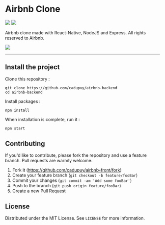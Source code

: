 # Airbnb Clone

![](https://img.shields.io/github/last-commit/cadupuy/airbnb-front.svg?style=for-the-badge)
![](https://img.shields.io/github/license/cadupuy/airbnb-front.svg?style=for-the-badge)

Airbnb clone made with React-Native, NodeJS and Express. All rights reserved to Airbnb.

[![](https://image.noelshack.com/fichiers/2020/48/5/1606469488-qqqqqq.png)]()

---

## Install the project

Clone this repository :

```
git clone https://github.com/cadupuy/airbnb-backend
cd airbnb-backend
```

Install packages :

```
npm install
```

When installation is complete, run it :


```bash
npm start
```


## Contributing

If you'd like to contribute, please fork the repository and use a feature branch. Pull requests are warmly welcome.

1. Fork it (<https://github.com/cadupuy/airbnb-front/fork>)
2. Create your feature branch (`git checkout -b feature/fooBar`)
3. Commit your changes (`git commit -am 'Add some fooBar'`)
4. Push to the branch (`git push origin feature/fooBar`)
5. Create a new Pull Request

## License

Distributed under the MIT License. See `LICENSE` for more information.
